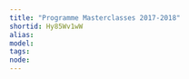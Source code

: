 ```yaml
---
title: "Programme Masterclasses 2017-2018"
shortid: Hy85Wv1wW
alias: 
model: 
tags: 
node: 
--- 
```

 